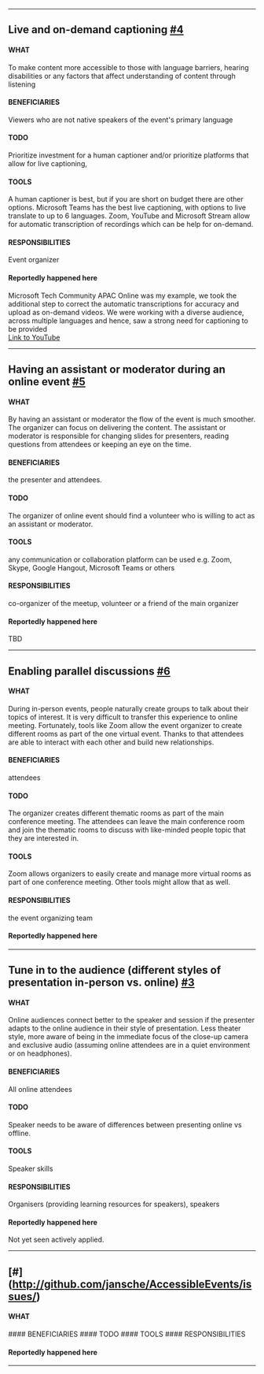 -----

## Live and on-demand captioning [#4](http://github.com/jansche/AccessibleEvents/issues/4)
#### WHAT 
To make content more accessible to those with language barriers, hearing disabilities or any factors that affect understanding of content through listening
#### BENEFICIARIES
Viewers who are not native speakers of the event's primary language
#### TODO
Prioritize investment for a human captioner and/or prioritize platforms that allow for live captioning,
#### TOOLS
A human captioner is best, but if you are short on budget there are other options. Microsoft Teams has the best live captioning, with options to live translate to up to 6 languages. Zoom, YouTube and Microsoft Stream allow for automatic transcription of recordings which can be help for on-demand.
#### RESPONSIBILITIES
Event organizer

#### Reportedly happened here
Microsoft Tech Community APAC Online was my example, we took the additional step to correct the automatic transcriptions for accuracy and upload as on-demand videos. We were working with a diverse audience, across multiple languages and hence, saw a strong need for captioning to be provided   
[Link to YouTube](https://www.youtube.com/playlist?list=PLbWhpxBHr6BVsZDbAcuJd6njEC1c5GjaB)

------ 

## Having an assistant or moderator during an online event [#5](http://github.com/jansche/AccessibleEvents/issues/5)
#### WHAT 
By having an assistant or moderator the flow of the event is much smoother. The organizer can focus on delivering the content. The assistant or moderator is responsible for changing slides for presenters, reading questions from attendees or keeping an eye on the time.  
#### BENEFICIARIES
the presenter and attendees. 
#### TODO
The organizer of online event should find a volunteer who is willing to act as an assistant or moderator.  
#### TOOLS
any communication or collaboration platform can be used e.g. Zoom, Skype, Google Hangout, Microsoft Teams or others
#### RESPONSIBILITIES
co-organizer of the meetup, volunteer or a friend of the main organizer  

#### Reportedly happened here
TBD

------ 

## Enabling parallel discussions [#6](http://github.com/jansche/AccessibleEvents/issues/6)
#### WHAT 
During in-person events, people naturally create groups to talk about their topics of interest. It is very difficult to transfer this experience to online meeting. Fortunately, tools like Zoom allow the event organizer to create different rooms as part of the one virtual event. Thanks to that attendees are able to interact with each other and build new relationships.  
#### BENEFICIARIES
attendees
#### TODO
The organizer creates different thematic rooms as part of the main conference meeting. The attendees can leave the main conference room and join the thematic rooms to discuss with like-minded people topic that they are interested in.  
#### TOOLS
Zoom allows organizers to easily create and manage more virtual rooms as part of one conference meeting. Other tools might allow that as well.  
#### RESPONSIBILITIES
the event organizing team

#### Reportedly happened here
<SEEN IN THE WILD goes here>

------ 

## Tune in to the audience (different styles of presentation in-person vs. online) [#3](http://github.com/jansche/AccessibleEvents/issues/3)
#### WHAT 
Online audiences connect better to the speaker and session if the presenter adapts to the online audience in their style of presentation. Less theater style, more aware of being in the immediate focus of the close-up camera and exclusive audio (assuming online attendees are in a quiet environment or on headphones).
#### BENEFICIARIES
All online attendees
#### TODO
Speaker needs to be aware of differences between presenting online vs offline.
#### TOOLS
Speaker skills  
#### RESPONSIBILITIES
Organisers (providing learning resources for speakers), speakers

#### Reportedly happened here
Not yet seen actively applied.


------ 


## <NAME goes here> [#<Issue number>](http://github.com/jansche/AccessibleEvents/issues/<Issue number>)
#### WHAT 
<WHAT goes here>
#### BENEFICIARIES
<BENEFICIARIES goes here>
#### TODO
<TODO goes here>
#### TOOLS
<TOOLS goes here>
#### RESPONSIBILITIES
<RESPONSIBILITIES goes here>

#### Reportedly happened here
<SEEN IN THE WILD goes here>

------ 

